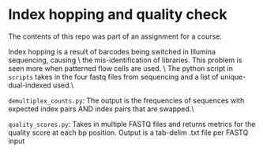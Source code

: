 # Index hopping and quality check

The contents of this repo was part of an assignment for a course.

Index hopping is a result of barcodes being switched in Illumina sequencing, causing \\
the mis-identification of libraries. This problem is seen more when patterned flow cells are used. \\
The python script in `scripts` takes in the four fastq files from sequencing and a list of unique-dual-indexed used.\\

`demultiplex_counts.py`: The output is the frequencies of sequences with expected index pairs AND index pairs that are swapped.\\

`quality_scores.py`: Takes in multiple FASTQ files and returns metrics for the quality score at each bp position. Output is a tab-delim .txt file per FASTQ input

